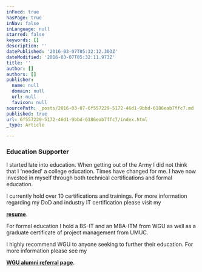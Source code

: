```yaml
---
inFeed: true
hasPage: true
inNav: false
inLanguage: null
starred: false
keywords: []
description: ''
datePublished: '2016-03-07T05:32:12.303Z'
dateModified: '2016-03-07T05:32:11.973Z'
title: ''
author: []
authors: []
publisher:
  name: null
  domain: null
  url: null
  favicon: null
sourcePath: _posts/2016-03-07-6f557229-5172-46d1-9bbd-6186eab7ffc7.md
published: true
url: 6f557229-5172-46d1-9bbd-6186eab7ffc7/index.html
_type: Article

---
```

### **Education Supporter**

I started late into education. When getting out of the Army I did not think that I 'needed' a college education. Times have changed for me. I have now invested in myself through both technical certifications and formal education.

I currently hold over 10 certifications and trainings. For more information regarding my DoD and industry IT certification please visit my

**[resume][0]**.

For formal education I hold a BS-IT and an MBA-ITM from WGU as well as a graduate certificate of project management from UMUC.

I highly recommend WGU to anyone seeking to further their education. For more information please see my

**[WGU alumni referral page][1]**.

[0]: http://clarkemoyer.com/it-project-management-resume-of-clarke-moyer/ "Resume of Clarke Moyer"
[1]: http://clarkemoyer.com/wgu-referral-program/ "WGU Referral Program"